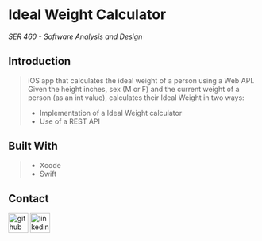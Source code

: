 # **Ideal Weight Calculator**
*SER 460 - Software Analysis and Design*

## Introduction
> iOS app that calculates the ideal weight of a person using a Web API. Given the height inches, sex (M or F) and the current weight of a
person (as an int value), calculates their Ideal Weight in two ways:
>- Implementation of a Ideal Weight calculator
>- Use of a REST API 

## Built With
>- Xcode
>- Swift

## Contact
 [<img src='https://cdn.jsdelivr.net/npm/simple-icons@3.0.1/icons/github.svg' alt='github' height='40'>](https://github.com/martha-moreno/martha-moreno.github.io)  [<img src='https://cdn.jsdelivr.net/npm/simple-icons@3.0.1/icons/linkedin.svg' alt='linkedin' height='40'>](https://www.linkedin.com/in/martha-gissela-moreno/)  

